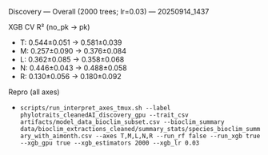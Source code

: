 Discovery — Overall (2000 trees; lr=0.03) — 20250914_1437

XGB CV R² (no_pk → pk)
- T: 0.544±0.051 → 0.581±0.039
- M: 0.257±0.090 → 0.376±0.084
- L: 0.362±0.085 → 0.358±0.068
- N: 0.446±0.043 → 0.488±0.058
- R: 0.130±0.056 → 0.180±0.092

Repro (all axes)
- `scripts/run_interpret_axes_tmux.sh --label phylotraits_cleanedAI_discovery_gpu --trait_csv artifacts/model_data_bioclim_subset.csv --bioclim_summary data/bioclim_extractions_cleaned/summary_stats/species_bioclim_summary_with_aimonth.csv --axes T,M,L,N,R --run_rf false --run_xgb true --xgb_gpu true --xgb_estimators 2000 --xgb_lr 0.03`